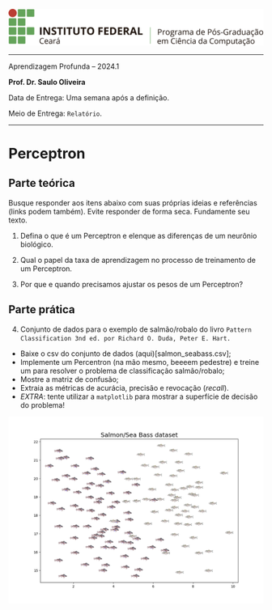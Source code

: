 

![logo](../ppgc_logo.png)

---

Aprendizagem Profunda – 2024.1

**Prof. Dr. Saulo Oliveira**

Data de Entrega: Uma semana após a definição.

Meio de Entrega: ```Relatório```.

---

# Perceptron

## Parte teórica

Busque responder aos itens abaixo com suas próprias ideias e referências (links
podem também). Evite responder de forma seca. Fundamente seu texto.

1. Defina o que é um Perceptron e elenque as diferenças de um neurônio biológico.

2. Qual o papel da taxa de aprendizagem no processo de treinamento de um
Perceptron.

3. Por que e quando precisamos ajustar os pesos de um Perceptron?

## Parte prática

4. Conjunto de dados para o exemplo de salmão/robalo do livro ```Pattern Classification 3nd ed. por Richard O. Duda, Peter E. Hart.```

- Baixe o csv do conjunto de dados (aqui)[salmon_seabass.csv];
- Implemente um Percentron (na mão mesmo, beeeem pedestre) e treine um para resolver o problema de classificação salmão/robalo;
- Mostre a matriz de confusão;
- Extraia as métricas de acurácia, precisão e revocação (*recall*).
- *EXTRA*: tente utilizar a ```matplotlib``` para mostrar a superfície de decisão do problema!

![robalo-salmao](rs-plot.png)



